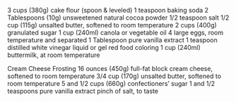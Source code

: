 3 cups (380g) cake flour (spoon & leveled)
1 teaspoon baking soda
2 Tablespoons (10g) unsweetened natural cocoa powder
1/2 teaspoon salt
1/2 cup (115g) unsalted butter, softened to room temperature
2 cups (400g) granulated sugar
1 cup (240ml) canola or vegetable oil
4 large eggs, room temperature and separated
1 Tablespoon pure vanilla extract
1 teaspoon distilled white vinegar
liquid or gel red food coloring
1 cup (240ml) buttermilk, at room temperature

Cream Cheese Frosting
16 ounces (450g) full-fat block cream cheese, softened to room temperature
3/4 cup (170g) unsalted butter, softened to room temperature
5 and 1/2 cups (660g) confectioners’ sugar
1 and 1/2 teaspoons pure vanilla extract
pinch of salt, to taste
